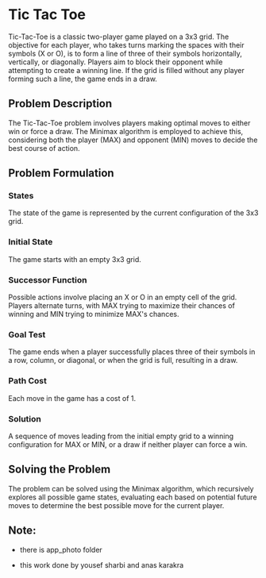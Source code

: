 # Tic Tac Toe

Tic-Tac-Toe is a classic two-player game played on a 3x3 grid. The objective for each player, who takes turns marking the spaces with their symbols (X or O), is to form a line of three of their symbols horizontally, vertically, or diagonally. Players aim to block their opponent while attempting to create a winning line. If the grid is filled without any player forming such a line, the game ends in a draw.

## Problem Description

The Tic-Tac-Toe problem involves players making optimal moves to either win or force a draw. The Minimax algorithm is employed to achieve this, considering both the player (MAX) and opponent (MIN) moves to decide the best course of action.

## Problem Formulation

### States

The state of the game is represented by the current configuration of the 3x3 grid.

### Initial State

The game starts with an empty 3x3 grid.

### Successor Function

Possible actions involve placing an X or O in an empty cell of the grid. Players alternate turns, with MAX trying to maximize their chances of winning and MIN trying to minimize MAX's chances.

### Goal Test

The game ends when a player successfully places three of their symbols in a row, column, or diagonal, or when the grid is full, resulting in a draw.

### Path Cost

Each move in the game has a cost of 1.

### Solution

A sequence of moves leading from the initial empty grid to a winning configuration for MAX or MIN, or a draw if neither player can force a win.

## Solving the Problem

The problem can be solved using the Minimax algorithm, which recursively explores all possible game states, evaluating each based on potential future moves to determine the best possible move for the current player.

## Note:

- there is app_photo folder

- this work done by yousef sharbi and anas karakra
